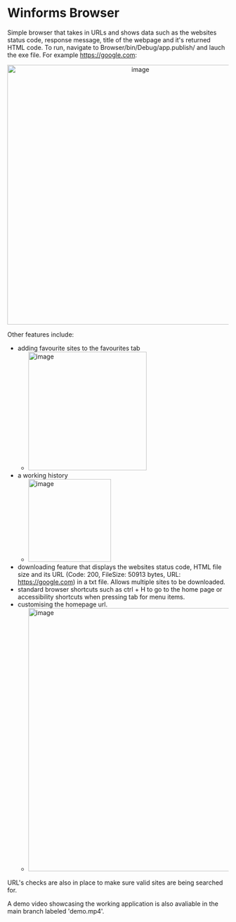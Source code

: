 # Winforms Browser 
Simple browser that takes in URLs and shows data such as the websites status code, response message, title of the webpage and it's returned HTML code. To run, navigate to Browser/bin/Debug/app.publish/ and lauch the exe file. 
For example https://google.com: 

<p align="center">
<img width="590" alt="image" src="https://github.com/user-attachments/assets/3b207f8d-1687-46d0-b2f0-f7f2c2317a6a" />
</p>

Other features include: 
* adding favourite sites to the favourites tab
  * <img width="269" alt="image" src="https://github.com/user-attachments/assets/d19f1698-6c44-41e3-a8a9-39511cd70084" />
* a working history
  * <img width="188" alt="image" src="https://github.com/user-attachments/assets/7698f4a5-8144-4345-b9f1-23ebc2778e0d" />
* downloading feature that displays the websites status code, HTML file size and its URL (Code: 200, FileSize: 50913 bytes, URL: https://google.com) in a txt file. Allows multiple sites to be downloaded. 
* standard browser shortcuts such as ctrl + H to go to the home page or accessibility shortcuts when pressing tab for menu items.
* customising the homepage url.
  * <img width="598" alt="image" src="https://github.com/user-attachments/assets/5bef2bf1-7e0a-4ede-ae8a-0e6eb1ee219a" />

URL's checks are also in place to make sure valid sites are being searched for. 

A demo video showcasing the working application is also avaliable in the main branch labeled 'demo.mp4'. 





